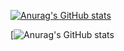 [![Anurag's GitHub stats](https://github-readme-stats.vercel.app/api?username=Sander-Code)](https://github.com/anuraghazra/github-readme-stats)


[![Anurag's GitHub stats](https://github-readme-stats.vercel.app/api?username=Sander-Code&count_private=true)
